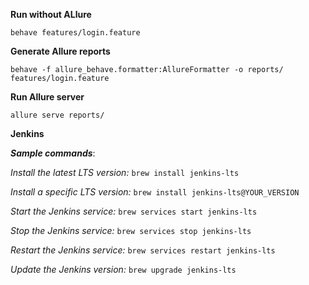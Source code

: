 **Run without ALlure** 

`behave features/login.feature`

**Generate Allure reports**

`behave -f allure_behave.formatter:AllureFormatter -o reports/ features/login.feature`


**Run Allure server**

`allure serve reports/`

**Jenkins**


***Sample commands***:

*Install the latest LTS version:* 
`brew install jenkins-lts`

*Install a specific LTS version:* 
`brew install jenkins-lts@YOUR_VERSION`

*Start the Jenkins service:* 
`brew services start jenkins-lts`

*Stop the Jenkins service:* 
`brew services stop jenkins-lts`

*Restart the Jenkins service:* 
`brew services restart jenkins-lts`

*Update the Jenkins version:* 
`brew upgrade jenkins-lts`
